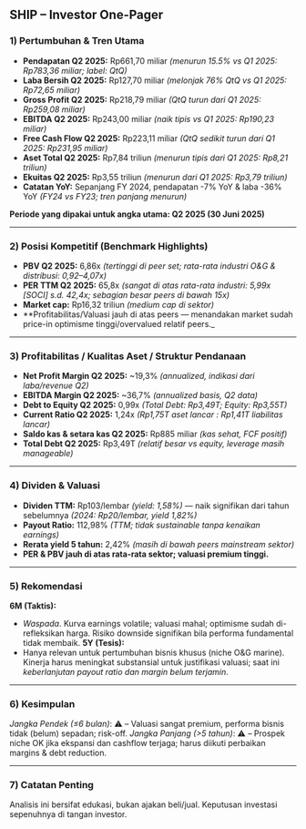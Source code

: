 ## SHIP – Investor One-Pager

### 1) Pertumbuhan & Tren Utama
- **Pendapatan Q2 2025:** Rp661,70 miliar _(menurun 15.5% vs Q1 2025: Rp783,36 miliar; label: QtQ)_
- **Laba Bersih Q2 2025:** Rp127,70 miliar _(melonjak 76% QtQ vs Q1 2025: Rp72,65 miliar)_
- **Gross Profit Q2 2025:** Rp218,79 miliar _(QtQ turun dari Q1 2025: Rp259,08 miliar)_
- **EBITDA Q2 2025:** Rp243,00 miliar _(naik tipis vs Q1 2025: Rp190,23 miliar)_
- **Free Cash Flow Q2 2025:** Rp223,11 miliar _(QtQ sedikit turun dari Q1 2025: Rp231,95 miliar)_
- **Aset Total Q2 2025:** Rp7,84 triliun _(menurun tipis dari Q1 2025: Rp8,21 triliun)_
- **Ekuitas Q2 2025:** Rp3,55 triliun _(menurun dari Q1 2025: Rp3,79 triliun)_
- **Catatan YoY:** Sepanjang FY 2024, pendapatan -7% YoY & laba -36% YoY _(FY24 vs FY23; tren panjang menurun)_
  
**Periode yang dipakai untuk angka utama: Q2 2025 (30 Juni 2025)**

---

### 2) Posisi Kompetitif (Benchmark Highlights)
- **PBV Q2 2025:** 6,86x _(tertinggi di peer set; rata-rata industri O&G & distribusi: 0,92–4,07x)_
- **PER TTM Q2 2025:** 65,8x _(sangat di atas rata-rata industri: 5,99x [SOCI] s.d. 42,4x; sebagian besar peers di bawah 15x)_
- **Market cap:** Rp16,32 triliun _(medium cap di sektor)_
- **Profitabilitas/Valuasi jauh di atas peers — menandakan market sudah price-in optimisme tinggi/overvalued relatif peers._

---

### 3) Profitabilitas / Kualitas Aset / Struktur Pendanaan
- **Net Profit Margin Q2 2025:** ~19,3% _(annualized, indikasi dari laba/revenue Q2)_
- **EBITDA Margin Q2 2025:** ~36,7% _(annualized basis, Q2 data)_
- **Debt to Equity Q2 2025:** 0,99x _(Total Debt: Rp3,49T; Equity: Rp3,55T)_
- **Current Ratio Q2 2025:** 1,24x _(Rp1,75T aset lancar : Rp1,41T liabilitas lancar)_
- **Saldo kas & setara kas Q2 2025:** Rp885 miliar _(kas sehat, FCF positif)_
- **Total Debt Q2 2025:** Rp3,49T _(relatif besar vs equity, leverage masih manageable)_

---

### 4) Dividen & Valuasi
- **Dividen TTM:** Rp103/lembar _(yield: 1,58%)_ — naik signifikan dari tahun sebelumnya _(2024: Rp20/lembar, yield 1,82%)_
- **Payout Ratio:** 112,98% _(TTM; tidak sustainable tanpa kenaikan earnings)_
- **Rerata yield 5 tahun:** 2,42% _(masih di bawah peers mainstream sektor)_
- **PER & PBV jauh di atas rata-rata sektor; valuasi premium tinggi.**

---

### 5) Rekomendasi
**6M (Taktis):**
- _Waspada_. Kurva earnings volatile; valuasi mahal; optimisme sudah di-refleksikan harga. Risiko downside signifikan bila performa fundamental tidak membaik.
**5Y (Tesis):**
- Hanya relevan untuk pertumbuhan bisnis khusus (niche O&G marine). Kinerja harus meningkat substansial untuk justifikasi valuasi; saat ini _keberlanjutan payout ratio dan margin belum terjamin_.

---

### 6) Kesimpulan
_Jangka Pendek (≤6 bulan)_: ⚠️ – Valuasi sangat premium, performa bisnis tidak (belum) sepadan; risk-off.
_Jangka Panjang (>5 tahun)_: ⚠️ – Prospek niche OK jika ekspansi dan cashflow terjaga; harus diikuti perbaikan margins & debt reduction.

---

### 7) Catatan Penting
Analisis ini bersifat edukasi, bukan ajakan beli/jual. Keputusan investasi sepenuhnya di tangan investor.